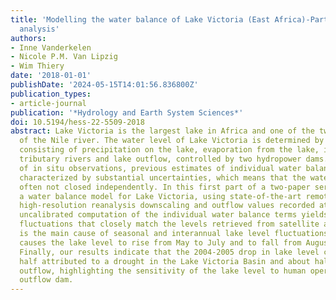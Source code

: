 ```yaml
---
title: 'Modelling the water balance of Lake Victoria (East Africa)-Part 1: Observational
  analysis'
authors:
- Inne Vanderkelen
- Nicole P.M. Van Lipzig
- Wim Thiery
date: '2018-01-01'
publishDate: '2024-05-15T14:01:56.836800Z'
publication_types:
- article-journal
publication: '*Hydrology and Earth System Sciences*'
doi: 10.5194/hess-22-5509-2018
abstract: Lake Victoria is the largest lake in Africa and one of the two major sources
  of the Nile river. The water level of Lake Victoria is determined by its water balance,
  consisting of precipitation on the lake, evaporation from the lake, inflow from
  tributary rivers and lake outflow, controlled by two hydropower dams. Due to a scarcity
  of in situ observations, previous estimates of individual water balance terms are
  characterized by substantial uncertainties, which means that the water balance is
  often not closed independently. In this first part of a two-paper series, we present
  a water balance model for Lake Victoria, using state-of-the-art remote sensing observations,
  high-resolution reanalysis downscaling and outflow values recorded at the dam. The
  uncalibrated computation of the individual water balance terms yields lake level
  fluctuations that closely match the levels retrieved from satellite altimetry. Precipitation
  is the main cause of seasonal and interannual lake level fluctuations, and on average
  causes the lake level to rise from May to July and to fall from August to December.
  Finally, our results indicate that the 2004-2005 drop in lake level can be about
  half attributed to a drought in the Lake Victoria Basin and about half to an enhanced
  outflow, highlighting the sensitivity of the lake level to human operations at the
  outflow dam.
---
```

